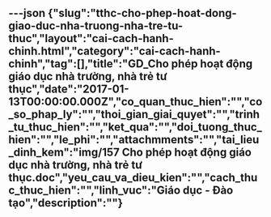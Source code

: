 ---json
{"slug":"tthc-cho-phep-hoat-dong-giao-duc-nha-truong-nha-tre-tu-thuc","layout":"cai-cach-hanh-chinh.html","category":"cai-cach-hanh-chinh","tag":[],"title":"GD_Cho phép hoạt động giáo dục nhà trường, nhà trẻ tư thục","date":"2017-01-13T00:00:00.000Z","co_quan_thuc_hien":"","co_so_phap_ly":"","thoi_gian_giai_quyet":"","trinh_tu_thuc_hien":"","ket_qua":"","doi_tuong_thuc_hien":"","le_phi":"","attachmments":"","tai_lieu_dinh_kem":"img/157 Cho phép hoạt động giáo dục nhà trường, nhà trẻ tư thục.doc","yeu_cau_va_dieu_kien":"","cach_thuc_thuc_hien":"","linh_vuc":"Giáo dục - Đào tạo","description":""}
---
